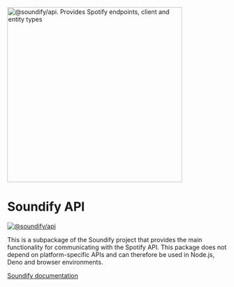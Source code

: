 <img src="https://svgshare.com/i/rnU.svg" width="400px" alt="@soundify/api. Provides Spotify endpoints, client and entity types">

# Soundify API

<a href="https://bundlejs.com/?q=%40soundify%2Fapi">
  <img src="https://img.shields.io/badge/dynamic/json?color=1DB954&label=%40soundify%2Fapi&query=$.size.uncompressedSize&url=https://deno.bundlejs.com/?q=%40soundify%2Fapi@latest" alt="@soundify/api">
</a>

This is a subpackage of the Soundify project that provides the main functionality for communicating with the Spotify API. This package does not depend on platform-specific APIs and can therefore be used in Node.js, Deno and browser environments.

[Soundify documentation](https://github.com/MellKam/soundify#readme)